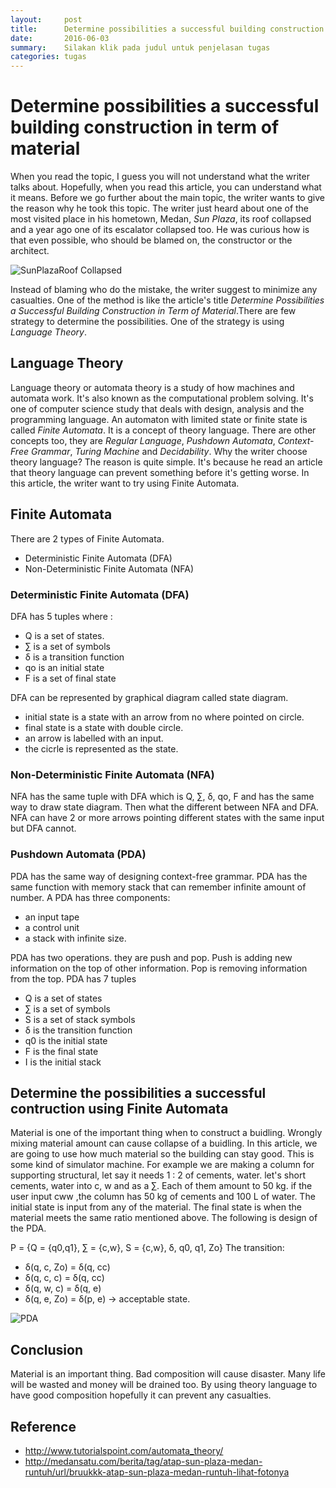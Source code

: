 ```yaml
---
layout:     post
title:      Determine possibilities a successful building construction in term of material
date:       2016-06-03
summary:    Silakan klik pada judul untuk penjelasan tugas
categories: tugas
---
```


# Determine possibilities a successful building construction in term of material
When you read the topic, I guess you will not understand what the writer talks about. Hopefully, when you read this article, you can understand what it means. Before we go further about the main topic, the writer wants to give the reason why he took this topic. The writer just heard about one of the most visited place in his hometown, Medan, _Sun Plaza_, its roof collapsed and a year ago one of its escalator collapsed too. He was curious how is that even possible, who should be blamed on, the constructor or the architect.

![SunPlazaRoof Collapsed](http://wp.medansatu.com/wp-content/uploads/2016/05/sun-plaza-runtuh-medansatu.jpg)

Instead of blaming who do the mistake, the writer suggest to minimize any casualties. One of the method is like the article's title _Determine Possibilities a Successful Building Construction in Term of Material_.There are few strategy to determine the possibilities. One of the strategy is using _Language Theory_.

## Language Theory
Language theory or automata theory is a study of how machines and automata work. It's also known as the computational problem solving. It's one of computer science study that deals with design, analysis and the programming language. An automaton with limited state or finite state is called _Finite Automata_. It is a concept of theory language. There are other concepts too, they are _Regular Language_, _Pushdown Automata_, _Context-Free Grammar_, _Turing Machine_ and _Decidability_. Why the writer choose theory language? The reason is quite simple. It's because he read an article that theory language can prevent something before it's getting worse. In this article, the writer want to try using Finite Automata. 

## Finite Automata
There are 2 types of Finite Automata.
- Deterministic Finite Automata (DFA)
- Non-Deterministic Finite Automata (NFA)

### Deterministic Finite Automata (DFA)
DFA has 5 tuples where :
- Q is a set of states.
- ∑ is a set of symbols
- δ is a transition function
- qo is an initial state
- F is a set of final state

DFA can be represented by graphical diagram called state diagram.
- initial state is a state with an arrow from no where pointed on circle.
- final state is a state with double circle.
- an arrow is labelled with an input.
- the cicrle is represented as the state.

### Non-Deterministic Finite Automata (NFA)
NFA has the same tuple with DFA which is Q, ∑, δ, qo, F and has the same way to draw state diagram. Then what the different between NFA and DFA. NFA can have 2 or more arrows pointing different states with the same input but DFA cannot. 

### Pushdown Automata (PDA)
PDA has the same way of designing context-free grammar. PDA has the same function with memory stack that can remember infinite amount of number. A PDA has three components:
- an input tape
- a control unit
- a stack with infinite size.

PDA has two operations. they are push and pop. Push is adding new information on the top of other information. Pop is removing information from the top.
PDA has 7 tuples
- Q is a set of states
- ∑ is a set of symbols
- S is a set of stack symbols
- δ is the transition function
- q0 is the initial state
- F is the final state
- I is the initial stack

## Determine the possibilities a successful contruction using Finite Automata
Material is one of the important thing when to construct a buidling. Wrongly mixing material amount can cause collapse of a buidling. In this article, we are going to use how much material so the building can stay good. This is some kind of simulator machine. For example we are making a column for supporting structural, let say it needs 1 : 2 of cements, water. let's short cements, water into c, w and as a ∑. Each of them amount to 50 kg. if the user input cww ,the column has 50 kg of cements and 100 L of water. The initial state is input from any of the material. The final state is when the material meets the same ratio mentioned above. The following is design of the PDA.

P = {Q = {q0,q1}, ∑ = {c,w}, S = {c,w}, δ, q0, q1, Zo}
The transition:
- δ(q, c, Zo) = δ(q, cc)
- δ(q, c, c) = δ(q, cc)
- δ(q, w, c) = δ(q, e)
- δ(q, e, Zo) = δ(p, e) -> acceptable state.

![PDA](https://www.dropbox.com/s/lwtaadhuw2npifo/DFA.jpg?dl=0)


## Conclusion
Material is an important thing. Bad composition will cause disaster. Many life will be wasted and money will be drained too. By using theory language to have good composition hopefully it can prevent any casualties.

## Reference
- http://www.tutorialspoint.com/automata_theory/
- http://medansatu.com/berita/tag/atap-sun-plaza-medan-runtuh/url/bruukkk-atap-sun-plaza-medan-runtuh-lihat-fotonya
